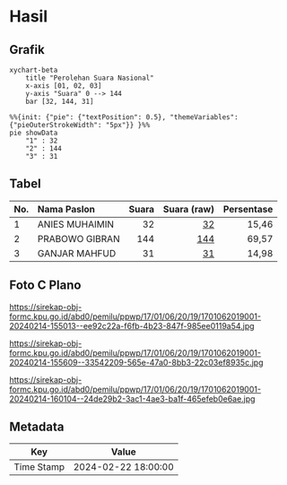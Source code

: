 # Hasil

## Grafik

```mermaid
xychart-beta
    title "Perolehan Suara Nasional"
    x-axis [01, 02, 03]
    y-axis "Suara" 0 --> 144
    bar [32, 144, 31]
```

```mermaid
%%{init: {"pie": {"textPosition": 0.5}, "themeVariables": {"pieOuterStrokeWidth": "5px"}} }%%
pie showData
    "1" : 32
    "2" : 144
    "3" : 31
```

## Tabel

| No. | Nama Paslon    | Suara | Suara (raw) | Persentase |
|:--- |:-------------- | -----:| -----------:| ----------:|
| 1   | ANIES MUHAIMIN | 32    | [32][p-1]   | 15,46      |
| 2   | PRABOWO GIBRAN | 144   | [144][p-2]  | 69,57      |
| 3   | GANJAR MAHFUD  | 31    | [31][p-3]   | 14,98      |


[p-1]: https://github.com/gigit-pemilu/pemilu-2024/blob/main/pilpres/hitung-suara/sub/17-bengkulu/sub/01-bengkulu-selatan/sub/06-pino-raya/sub/2019-padang-beriang/sub/001-tps/sub/paslon-1.txt
[p-2]: https://github.com/gigit-pemilu/pemilu-2024/blob/main/pilpres/hitung-suara/sub/17-bengkulu/sub/01-bengkulu-selatan/sub/06-pino-raya/sub/2019-padang-beriang/sub/001-tps/sub/paslon-2.txt
[p-3]: https://github.com/gigit-pemilu/pemilu-2024/blob/main/pilpres/hitung-suara/sub/17-bengkulu/sub/01-bengkulu-selatan/sub/06-pino-raya/sub/2019-padang-beriang/sub/001-tps/sub/paslon-3.txt

## Foto C Plano

https://sirekap-obj-formc.kpu.go.id/abd0/pemilu/ppwp/17/01/06/20/19/1701062019001-20240214-155013--ee92c22a-f6fb-4b23-847f-985ee0119a54.jpg

https://sirekap-obj-formc.kpu.go.id/abd0/pemilu/ppwp/17/01/06/20/19/1701062019001-20240214-155609--33542209-565e-47a0-8bb3-22c03ef8935c.jpg

https://sirekap-obj-formc.kpu.go.id/abd0/pemilu/ppwp/17/01/06/20/19/1701062019001-20240214-160104--24de29b2-3ac1-4ae3-ba1f-465efeb0e6ae.jpg


## Metadata

| Key        | Value               |
| ---------- | ------------------- |
| Time Stamp | 2024-02-22 18:00:00 |



